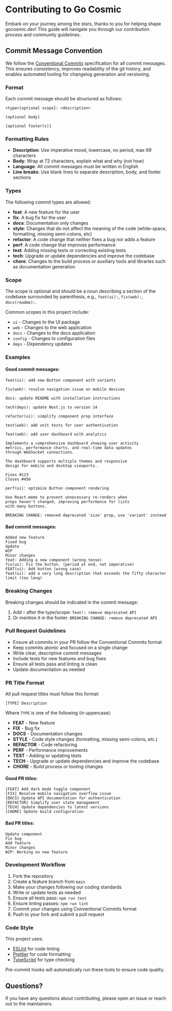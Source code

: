 # Contributing to Go Cosmic

Embark on your journey among the stars, thanks to you for helping shape gocosmic.dev! This guide will navigate you through our contribution process and community guidelines.

## Commit Message Convention

We follow the [Conventional Commits](https://www.conventionalcommits.org/en/v1.0.0/) specification for all commit messages. This ensures consistency, improves readability of the git history, and enables automated tooling for changelog generation and versioning.

### Format

Each commit message should be structured as follows:

```
<type>[optional scope]: <description>

[optional body]

[optional footer(s)]
```

### Formatting Rules

- **Description**: Use imperative mood, lowercase, no period, max 69 characters
- **Body**: Wrap at 72 characters, explain what and why (not how)
- **Language**: All commit messages must be written in English
- **Line breaks**: Use blank lines to separate description, body, and footer sections

### Types

The following commit types are allowed:

- **feat**: A new feature for the user
- **fix**: A bug fix for the user
- **docs**: Documentation only changes
- **style**: Changes that do not affect the meaning of the code (white-space, formatting, missing semi-colons, etc)
- **refactor**: A code change that neither fixes a bug nor adds a feature
- **perf**: A code change that improves performance
- **test**: Adding missing tests or correcting existing tests
- **tech**: Upgrade or update dependencies and improve the codebase
- **chore**: Changes to the build process or auxiliary tools and libraries such as documentation generation

### Scope

The scope is optional and should be a noun describing a section of the codebase surrounded by parenthesis, e.g., `feat(ui):`, `fix(web):`, `docs(readme):`.

Common scopes in this project include:

- `ui` - Changes to the UI package
- `web` - Changes to the web application
- `docs` - Changes to the docs application
- `config` - Changes to configuration files
- `deps` - Dependency updates

### Examples

#### Good commit messages:

```
feat(ui): add new Button component with variants

fix(web): resolve navigation issue on mobile devices

docs: update README with installation instructions

tech(deps): update Next.js to version 14

refactor(ui): simplify component prop interface

test(web): add unit tests for user authentication

feat(web): add user dashboard with analytics

Implements a comprehensive dashboard showing user activity
metrics, performance charts, and real-time data updates
through WebSocket connections.

The dashboard supports multiple themes and responsive
design for mobile and desktop viewports.

Fixes #123
Closes #456

perf(ui): optimize Button component rendering

Use React.memo to prevent unnecessary re-renders when
props haven't changed, improving performance for lists
with many buttons.

BREAKING CHANGE: removed deprecated 'size' prop, use 'variant' instead
```

#### Bad commit messages:

```
Added new feature
Fixed bug
Update
WIP
Minor changes
feat: Adding a new component (wrong tense)
fix(ui): Fix the button. (period at end, not imperative)
FEAT(ui): Add button (wrong case)
feat(ui): add a very long description that exceeds the fifty character limit (too long)
```

### Breaking Changes

Breaking changes should be indicated in the commit message:

1. Add `!` after the type/scope: `feat!: remove deprecated API`
2. Or mention it in the footer: `BREAKING CHANGE: remove deprecated API`

### Pull Request Guidelines

- Ensure all commits in your PR follow the Conventional Commits format
- Keep commits atomic and focused on a single change
- Write clear, descriptive commit messages
- Include tests for new features and bug fixes
- Ensure all tests pass and linting is clean
- Update documentation as needed

### PR Title Format

All pull request titles must follow this format:

```
[TYPE] Description
```

Where `TYPE` is one of the following (in uppercase):

- **FEAT** - New feature
- **FIX** - Bug fix
- **DOCS** - Documentation changes
- **STYLE** - Code style changes (formatting, missing semi-colons, etc.)
- **REFACTOR** - Code refactoring
- **PERF** - Performance improvements
- **TEST** - Adding or updating tests
- **TECH** - Upgrade or update dependencies and improve the codebase
- **CHORE** - Build process or tooling changes

#### Good PR titles:

```
[FEAT] Add dark mode toggle component
[FIX] Resolve mobile navigation overflow issue
[DOCS] Update API documentation for authentication
[REFACTOR] Simplify user state management
[TECH] Update dependencies to latest versions
[CHORE] Update build configuration
```

#### Bad PR titles:

```
Update component
Fix bug
Add feature
Minor changes
WIP: Working on new feature
```

### Development Workflow

1. Fork the repository
2. Create a feature branch from `main`
3. Make your changes following our coding standards
4. Write or update tests as needed
5. Ensure all tests pass: `npm run test`
6. Ensure linting passes: `npm run lint`
7. Commit your changes using Conventional Commits format
8. Push to your fork and submit a pull request

### Code Style

This project uses:

- [ESLint](https://eslint.org/) for code linting
- [Prettier](https://prettier.io) for code formatting
- [TypeScript](https://www.typescriptlang.org/) for type checking

Pre-commit hooks will automatically run these tools to ensure code quality.

## Questions?

If you have any questions about contributing, please open an issue or reach out to the maintainers.
